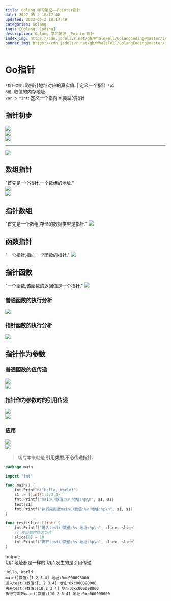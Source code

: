 ```yaml
---
title: Golang 学习笔记——Pointer指针
date: 2022-05-2 18:17:48
updated: 2022-05-2 18:17:48
categories: Golang
tags: [Golang, Coding]
description: Golang 学习笔记——Pointer指针
index_img: https://cdn.jsdelivr.net/gh/WhaleFell/GolangCoding@master/icon_img.png
banner_img: https://cdn.jsdelivr.net/gh/WhaleFell/GolangCoding@master/icon_img.png
---
```


# Go指针
`*指针类型`: 取指针地址对应的真实值. | 定义一个指针 `*p1`  
`&值`: 取值的内存地址.   
`var p *int`: 定义一个指向int类型的指针

## 指针初步
![](https://cdn.jsdelivr.net/gh/WhaleFell/GolangCoding@master/notes/img/pointer-1.png)  
![](https://cdn.jsdelivr.net/gh/WhaleFell/GolangCoding@master/notes/img/pointer-2.png)  
![](https://cdn.jsdelivr.net/gh/WhaleFell/GolangCoding@master/notes/img/pointer-3.png)  

---

![](https://cdn.jsdelivr.net/gh/WhaleFell/GolangCoding@master/notes/img/pointer-7.png)  
## 数组指针
"首先是一个指针,一个数组的地址."  
![](https://cdn.jsdelivr.net/gh/WhaleFell/GolangCoding@master/notes/img/pointer-4.png)  
![](https://cdn.jsdelivr.net/gh/WhaleFell/GolangCoding@master/notes/img/pointer-5.png)  

## 指针数组
"首先是一个数组,存储的数据类型是指针."
![](https://cdn.jsdelivr.net/gh/WhaleFell/GolangCoding@master/notes/img/pointer-6.png)  

## 函数指针
"一个指针,指向一个函数的指针."
![](https://cdn.jsdelivr.net/gh/WhaleFell/GolangCoding@master/notes/img/pointer-8.png)  

## 指针函数
"一个函数,该函数的返回值是一个指针."
![](https://cdn.jsdelivr.net/gh/WhaleFell/GolangCoding@master/notes/img/pointer-9.png)  

### 普通函数的执行分析
![](https://cdn.jsdelivr.net/gh/WhaleFell/GolangCoding@master/notes/img/pointer-10.png)  

### 指针函数的执行分析
![](https://cdn.jsdelivr.net/gh/WhaleFell/GolangCoding@master/notes/img/pointer-11.png)  

## 指针作为参数

### 普通函数的值传递
![](https://cdn.jsdelivr.net/gh/WhaleFell/GolangCoding@master/notes/img/pointer-12.png)  
![](https://cdn.jsdelivr.net/gh/WhaleFell/GolangCoding@master/notes/img/pointer-13.png)  

### 指针作为参数时的引用传递
![](https://cdn.jsdelivr.net/gh/WhaleFell/GolangCoding@master/notes/img/pointer-14.png)  
![](https://cdn.jsdelivr.net/gh/WhaleFell/GolangCoding@master/notes/img/pointer-15.png)  

### 应用
![](https://cdn.jsdelivr.net/gh/WhaleFell/GolangCoding@master/notes/img/pointer-16.png)  
![](https://cdn.jsdelivr.net/gh/WhaleFell/GolangCoding@master/notes/img/pointer-17.png)  
> 切片本来就是 **引用类型**,**不必传递指针.**

```go
package main

import "fmt"

func main() {
   	fmt.Println("Hello, World!")
	s1 := []int{1,2,3,4}
	fmt.Printf("main()数值:%v 地址:%p\n", s1, s1)
	test(s1)
	fmt.Printf("执行完函数main()数值:%v 地址:%p\n", s1, s1)
}

func test(slice []int) {
	fmt.Printf("进入test()数值:%v 地址:%p\n", slice, slice)
	// 在函数内修改切片
	slice[0] = 10
	fmt.Printf("离开test()数值:%v 地址:%p\n", slice, slice)
}
```
output:  
切片地址都是一样的,切片发生的是引用传递
```
Hello, World!
main()数值:[1 2 3 4] 地址:0xc000098000
进入test()数值:[1 2 3 4] 地址:0xc000098000
离开test()数值:[10 2 3 4] 地址:0xc000098000
执行完函数main()数值:[10 2 3 4] 地址:0xc000098000
```